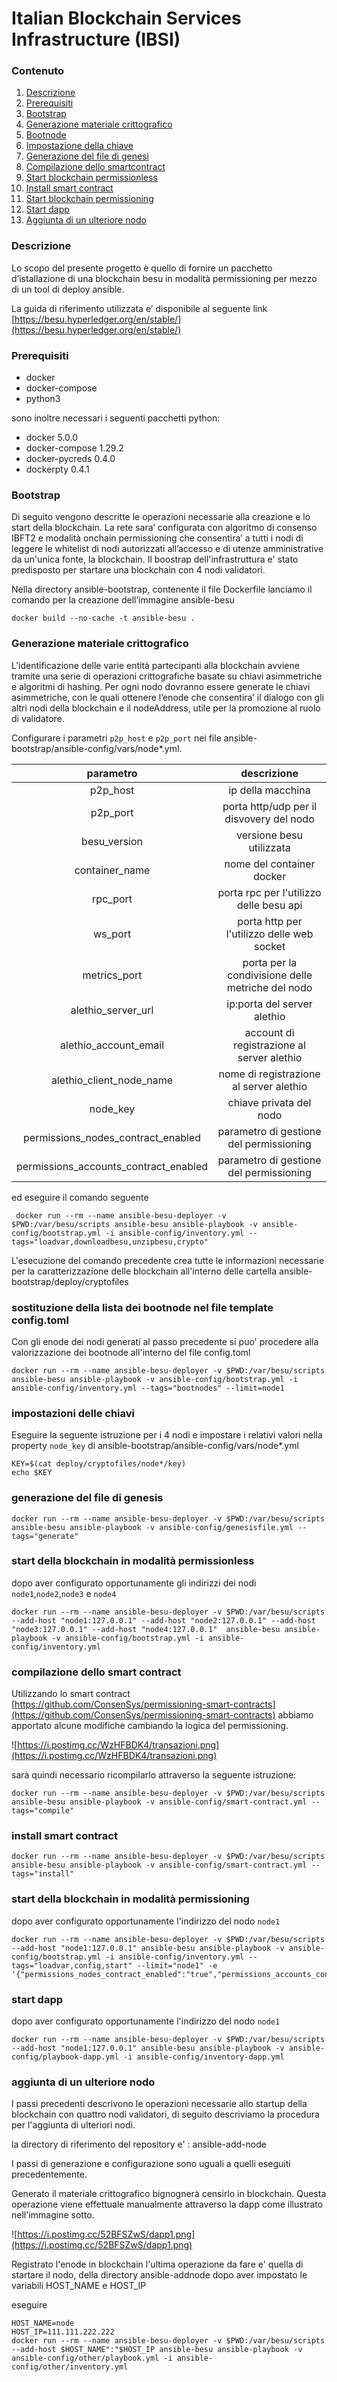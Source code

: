 # Italian Blockchain Services Infrastructure (IBSI)


### Contenuto

1. [Descrizione](https://github.com/innovazione-posteitaliane/ibsi/#descrizione)
2. [Prerequisiti](https://github.com/innovazione-posteitaliane/ibsi/#prerequisiti)
3. [Bootstrap](https://github.com/innovazione-posteitaliane/ibsi/#bootstrap)
4. [Generazione materiale crittografico](https://github.com/innovazione-posteitaliane/ibsi/wiki/Content/_edit#generazione-materiale-crittografico)
5. [Bootnode](https://github.com/innovazione-posteitaliane/ibsi/#sostituzione-della-lista-dei-bootnode-nel-file-template-configtoml)
6. [Impostazione della chiave](https://github.com/innovazione-posteitaliane/ibsi/#impostazioni-delle-chiavi)
7. [Generazione del file di genesi]( https://github.com/innovazione-posteitaliane/ibsi/#generazione-del-file-di-genesis)
8. [Compilazione dello smartcontract](https://github.com/innovazione-posteitaliane/ibsi/#compilazione-dello-smart-contract)
9. [Start blockchain permissionless](https://github.com/innovazione-posteitaliane/ibsi/#start-della-blockchain-in-modalit%C3%A0-permissionless)
10. [Install smart contract](https://github.com/innovazione-posteitaliane/ibsi/#install-smart-contract)
11. [Start blockchain permissioning](https://github.com/innovazione-posteitaliane/ibsi/#start-della-blockchain-in-modalit%C3%A0-permissioning)
12. [Start dapp]( https://github.com/innovazione-posteitaliane/ibsi/#start-dapp)
13. [Aggiunta di un ulteriore nodo]( https://github.com/innovazione-posteitaliane/ibsi/#aggiunta-di-un-ulteriore-nodo)






### Descrizione

Lo scopo del presente progetto è quello di fornire un pacchetto d’istallazione di una blockchain besu in modalità permissioning per mezzo di un tool di deploy ansible.
 
La guida di riferimento utilizzata e’ disponibile al seguente link [https://besu.hyperledger.org/en/stable/](https://besu.hyperledger.org/en/stable/)

### Prerequisiti

* docker
* docker-compose
* python3

sono inoltre necessari i seguenti pacchetti python:

* docker 5.0.0
* docker-compose 1.29.2
* docker-pycreds 0.4.0
* dockerpty 0.4.1

### Bootstrap

Di seguito vengono descritte le operazioni necessarie alla creazione e lo start della blockchain. La rete sara’ configurata con algoritmo di consenso IBFT2 e  modalità onchain permissioning che consentira’ a tutti i nodi di leggere le whitelist di nodi autorizzati all’accesso e di utenze amministrative da un'unica fonte, la blockchain.
Il boostrap dell'infrastruttura e' stato predisposto per startare una blockchain con 4 nodi validatori.



Nella directory ansible-bootstrap, contenente il file Dockerfile lanciamo il comando per la creazione dell’immagine ansible-besu

`docker build --no-cache -t ansible-besu .`

### Generazione materiale crittografico

L’identificazione delle varie  entità partecipanti  alla  blockchain avviene tramite una serie di operazioni crittografiche basate su chiavi asimmetriche e algoritmi di hashing. Per ogni nodo dovranno essere generate le chiavi asimmetriche, con le quali ottenere l’enode che consentira’ il dialogo con gli altri nodi della blockchain e il  nodeAddress, utile per la promozione al ruolo di validatore. 

Configurare i parametri `p2p_host` e `p2p_port` nei file ansible-bootstrap/ansible-config/vars/node*.yml.


| parametro | descrizione |
| :---: | :---: |
| p2p_host | ip della macchina  | 
| p2p_port | porta http/udp per il disvovery del nodo  | 
| besu_version | versione besu utilizzata  | 
| container_name | nome del container docker | 
| rpc_port | porta rpc per l'utilizzo delle besu api | 
| ws_port | porta http per l'utilizzo delle web socket  | 
| metrics_port | porta per la condivisione delle metriche del nodo  | 
| alethio_server_url | ip:porta del server alethio | 
| alethio_account_email | account di registrazione al server alethio | 
| alethio_client_node_name | nome di registrazione al server alethio  | 
| node_key | chiave privata del nodo  | 
| permissions_nodes_contract_enabled | parametro di gestione del permissioning  | 
| permissions_accounts_contract_enabled | parametro di gestione del permissioning  | 


ed eseguire il comando seguente



     docker run --rm --name ansible-besu-deployer -v $PWD:/var/besu/scripts ansible-besu ansible-playbook -v ansible-config/bootstrap.yml -i ansible-config/inventory.yml --tags="loadvar,downloadbesu,unzipbesu,crypto"

L'esecuzione del comando precedente crea tutte le informazioni necessarie per la caratterizzazione delle blockchain all'interno delle cartella
 ansible-bootstrap/deploy/cryptofiles
 



### sostituzione della lista dei bootnode nel file template config.toml

Con gli enode dei nodi generati al passo precedente si puo' procedere alla valorizzazione dei bootnode all'interno del file config.toml 


    docker run --rm --name ansible-besu-deployer -v $PWD:/var/besu/scripts ansible-besu ansible-playbook -v ansible-config/bootstrap.yml -i ansible-config/inventory.yml --tags="bootnodes" --limit=node1
    
    
### impostazioni delle chiavi

Eseguire la seguente istruzione per i 4 nodi e impostare i relativi valori nella property `node_key` di ansible-bootstrap/ansible-config/vars/node*.yml

    KEY=$(cat deploy/cryptofiles/node*/key)
    echo $KEY




### generazione del file di genesis


    docker run --rm --name ansible-besu-deployer -v $PWD:/var/besu/scripts ansible-besu ansible-playbook -v ansible-config/genesisfile.yml --tags="generate"


### start della blockchain in modalità permissionless

dopo aver configurato opportunamente gli indirizzi dei nodi `node1`,`node2`,`node3` e `node4`  

    docker run --rm --name ansible-besu-deployer -v $PWD:/var/besu/scripts --add-host "node1:127.0.0.1" --add-host "node2:127.0.0.1" --add-host "node3:127.0.0.1" --add-host "node4:127.0.0.1"  ansible-besu ansible-playbook -v ansible-config/bootstrap.yml -i ansible-config/inventory.yml

### compilazione dello smart contract

Utilizzando lo smart contract [https://github.com/ConsenSys/permissioning-smart-contracts](https://github.com/ConsenSys/permissioning-smart-contracts) abbiamo apportato alcune modifiche cambiando la logica del permissioning. 

![https://i.postimg.cc/WzHFBDK4/transazioni.png](https://i.postimg.cc/WzHFBDK4/transazioni.png)

sarà quindi necessario ricompilarlo attraverso la seguente istruzione:


    docker run --rm --name ansible-besu-deployer -v $PWD:/var/besu/scripts ansible-besu ansible-playbook -v ansible-config/smart-contract.yml --tags="compile"
    
### install smart contract
    docker run --rm --name ansible-besu-deployer -v $PWD:/var/besu/scripts ansible-besu ansible-playbook -v ansible-config/smart-contract.yml --tags="install"

### start della blockchain in modalità permissioning

dopo aver configurato opportunamente l'indirizzo del nodo `node1`

    docker run --rm --name ansible-besu-deployer -v $PWD:/var/besu/scripts --add-host "node1:127.0.0.1" ansible-besu ansible-playbook -v ansible-config/bootstrap.yml -i ansible-config/inventory.yml --tags="loadvar,config,start" --limit="node1" -e '{"permissions_nodes_contract_enabled":"true","permissions_accounts_contract_enabled":"true"}

### start dapp
dopo aver configurato opportunamente l'indirizzo del nodo `node1`

    docker run --rm --name ansible-besu-deployer -v $PWD:/var/besu/scripts --add-host "node1:127.0.0.1" ansible-besu ansible-playbook -v ansible-config/playbook-dapp.yml -i ansible-config/inventory-dapp.yml

### aggiunta di un ulteriore nodo
I passi precedenti descrivono le operazioni necessarie allo startup della blockchain con quattro nodi validatori, di seguito descriviamo la procedura per l'aggiunta di ulteriori nodi.

la directory di riferimento del repository e' : ansible-add-node

I passi di generazione e configurazione sono uguali a quelli eseguiti precedentemente.

Generato il materiale crittografico bignognerà censirlo in blockchain. Questa operazione viene effettuale manualmente attraverso la dapp come illustrato nell'immagine sotto.


![https://i.postimg.cc/52BFSZwS/dapp1.png](https://i.postimg.cc/52BFSZwS/dapp1.png)


Registrato l'enode in blockchain l'ultima operazione da fare e' quella di startare il nodo, della directory ansible-addnode dopo aver impostato le variabili HOST_NAME e HOST_IP 

eseguire 

    HOST_NAME=node
    HOST_IP=111.111.222.222
    docker run --rm --name ansible-besu-deployer -v $PWD:/var/besu/scripts --add-host $HOST_NAME":"$HOST_IP ansible-besu ansible-playbook -v ansible-config/other/playbook.yml -i ansible-config/other/inventory.yml







 
